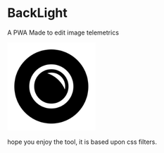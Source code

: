 # BackLight
A PWA Made to edit image telemetrics

<img src="data/fav.png" width="200">

hope you enjoy the tool, it is based upon css filters.
